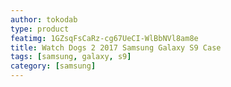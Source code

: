 ```yaml
---
author: tokodab
type: product
featimg: 1GZsqFsCaRz-cg67UeCI-WlBbNVl8am8e
title: Watch Dogs 2 2017 Samsung Galaxy S9 Case
tags: [samsung, galaxy, s9]
category: [samsung]
---
```

